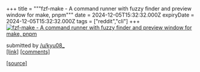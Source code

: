 +++
title = """fzf-make - A command runner with fuzzy finder and preview window for make, pnpm"""
date = 2024-12-05T15:32:32.000Z
expiryDate = 2024-12-05T15:32:32.000Z
tags = ["reddit","cli"]
+++
[![ fzf-make - A command runner with fuzzy finder and preview window for make, pnpm](https://preview.redd.it/dr8j6vx0t15e1.gif?width=640&crop=smart&s=83b451a7ebf0c0912a51d151a15e4317b6c39592 " fzf-make - A command runner with fuzzy finder and preview window for make, pnpm")](https://www.reddit.com/r/commandline/comments/1h7btkl/fzfmake_a_command_runner_with_fuzzy_finder_and/)

submitted by [/u/kyu08\_](https://www.reddit.com/user/kyu08_)  
[\[link\]](https://i.redd.it/dr8j6vx0t15e1.gif) [\[comments\]](https://www.reddit.com/r/commandline/comments/1h7btkl/fzfmake_a_command_runner_with_fuzzy_finder_and/)

[[source]](https://www.reddit.com/r/commandline/comments/1h7btkl/fzfmake_a_command_runner_with_fuzzy_finder_and/)
